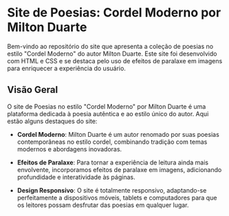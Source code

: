# Site de Poesias: Cordel Moderno por Milton Duarte

Bem-vindo ao repositório do site que apresenta a coleção de poesias no estilo "Cordel Moderno" do autor Milton Duarte. Este site foi desenvolvido com HTML e CSS e se destaca pelo uso de efeitos de paralaxe em imagens para enriquecer a experiência do usuário.

## Visão Geral

O site de Poesias no estilo "Cordel Moderno" por Milton Duarte é uma plataforma dedicada à poesia autêntica e ao estilo único do autor. Aqui estão alguns destaques do site:

- **Cordel Moderno**: Milton Duarte é um autor renomado por suas poesias contemporâneas no estilo cordel, combinando tradição com temas modernos e abordagens inovadoras.

- **Efeitos de Paralaxe**: Para tornar a experiência de leitura ainda mais envolvente, incorporamos efeitos de paralaxe em imagens, adicionando profundidade e interatividade às páginas.

- **Design Responsivo**: O site é totalmente responsivo, adaptando-se perfeitamente a dispositivos móveis, tablets e computadores para que os leitores possam desfrutar das poesias em qualquer lugar.
